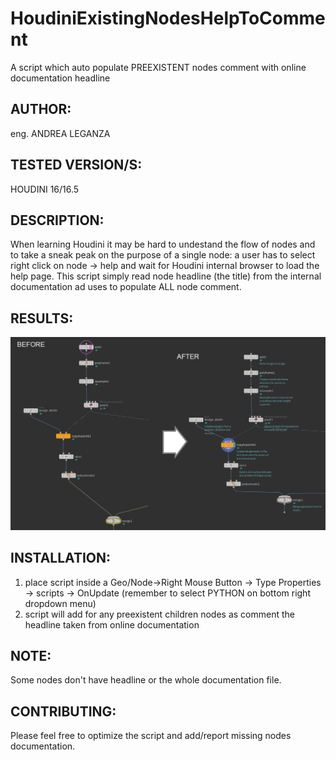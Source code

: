 # HoudiniExistingNodesHelpToComment
A script which auto populate PREEXISTENT nodes comment with online documentation headline

## AUTHOR: ## 
eng. ANDREA LEGANZA

## TESTED VERSION/S: ## 
HOUDINI 16/16.5

## DESCRIPTION: ## 
When learning Houdini it may be hard to undestand the flow of nodes and to take a sneak peak on the purpose of a single node: a user has to select right click on node -> help and wait for Houdini internal browser to load the help page. This script simply read node headline (the title) from the internal documentation ad uses to populate ALL node comment.

## RESULTS: ##
![Script result](https://github.com/Neogene/HoudiniExistingNodesHelpToComment/blob/master/before_after.png)

## INSTALLATION: ##
1. place script inside a Geo/Node->Right Mouse Button -> Type Properties -> scripts -> OnUpdate (remember to select PYTHON on bottom right dropdown menu)
2. script will add for any preexistent children nodes as comment the headline taken from online documentation

## NOTE: ## 
Some nodes don't have headline or the whole documentation file.

## CONTRIBUTING: ##
Please feel free to optimize the script and add/report missing nodes documentation. 
